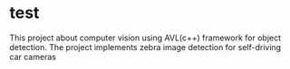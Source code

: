# test
This project about computer vision using AVL(c++) framework for object detection.
The project implements zebra image detection for self-driving car cameras

